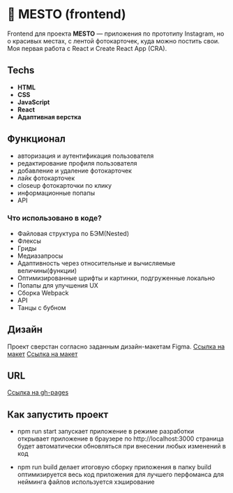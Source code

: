 # :round_pushpin: MESTO (frontend)

Frontend для проекта **MESTO** — приложения по прототипу Instagram, но о красивых местах, с лентой фотокарточек, куда можно постить свои.
Моя первая работа с React и Create React App (CRA). 


## Techs

- **HTML**
- **CSS**
- **JavaScript**
- **React**
- **Адаптивная верстка**


## Функционал
- авторизация и аутентификация пользователя 
- редактирование профиля пользователя
- добавление и удаление фотокарточек
- лайк фотокарточек
- closeup фотокарточки по клику
- информационные попапы
- API


### Что использовано в коде?
* Файловая структура по БЭМ(Nested)
* Флексы
* Гриды
* Медиазапросы
* Адаптивность через относительные и вычисляемые величины(функции)
* Оптимизированные шрифты и картинки, подгруженные локально
* Попапы для улучшения UX
* Сборка Webpack
* API
* Танцы с бубном


## Дизайн

Проект сверстан согласно заданным дизайн-макетам Figma.
[Ссылка на макет](https://www.figma.com/file/2cn9N9jSkmxD84oJik7xL7/JavaScript.-Sprint-4?node-id=0%3A1)
[Ссылка на макет](https://www.figma.com/file/5H3gsn5lIGPwzBPby9jAOo/JavaScript.-Sprint-12?type=design&node-id=0-1)

## URL

[Ссылка на gh-pages](https://dzhaneta.github.io/react-mesto-auth/)


## Как запустить проект

* npm run start
запускает приложение в режиме разработки
открывает приложение в браузере по http://localhost:3000
страница будет автоматически обновляться при внесении любых изменений в код

* npm run build
делает итоговую сборку приложения в папку build
оптимизируется весь код приложения для лучшего перфоманса
для нейминга файлов используется хэширование
